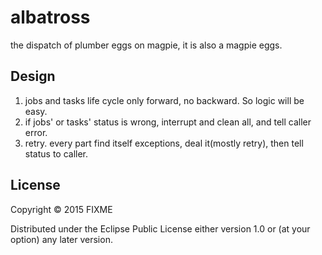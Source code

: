# albatross

the dispatch of plumber eggs on magpie, it is also a magpie eggs.

## Design

1. jobs and tasks life cycle only forward, no backward. So logic will be easy.
2. if jobs' or tasks' status is wrong, interrupt and clean all, and tell caller error.
3. retry. every part find itself exceptions, deal it(mostly retry), then tell status to caller.

## License

Copyright © 2015 FIXME

Distributed under the Eclipse Public License either version 1.0 or (at
your option) any later version.
